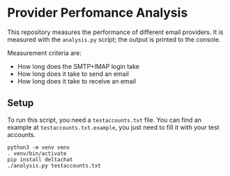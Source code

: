 # Provider Perfomance Analysis

This repository measures the performance of different email providers. It is
measured with the `analysis.py` script; the output is <!-- tracked in the
`performance.csv` file. --> printed to the console.

Measurement criteria are:
- How long does the SMTP+IMAP login take
- How long does it take to send an email
- How long does it take to receive an email

## Setup

To run this script, you need a `testaccounts.txt` file. You can find an example
at `testaccounts.txt.example`, you just need to fill it with your test
accounts.

```
python3 -m venv venv
. venv/bin/activate
pip install deltachat
./analysis.py testaccounts.txt
```

